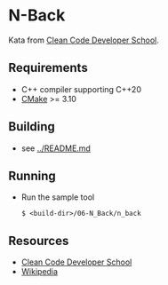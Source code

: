 # N-Back

Kata from [Clean Code Developer School](https://ccd-school.de/coding-dojo/application-katas/n-back/).

## Requirements

- C++ compiler supporting C++20
- [CMake](https://cmake.org) >= 3.10

## Building

- see [../README.md](../README.md)

## Running

- Run the sample tool
  ```console
  $ <build-dir>/06-N_Back/n_back
  ```

## Resources

- [Clean Code Developer School](https://ccd-school.de/coding-dojo/application-katas/n-back/)
- [Wikipedia](https://de.wikipedia.org/wiki/N-back)
